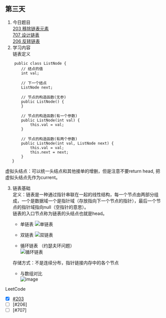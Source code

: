 ## 第三天

1. 今日题目   
 [203 移除链表元素](https://leetcode.com/problems/remove-linked-list-elements/)    
 [707 设计链表](https://leetcode.cn/problems/design-linked-list/)  
 [206 反转链表](https://leetcode.cn/problems/minimum-size-subarray-sum/)
2. 学习内容  
 链表定义
 ```
     public class ListNode {
        // 结点的值
        int val;

        // 下一个结点
        ListNode next;

        // 节点的构造函数(无参)
        public ListNode() {
        }

        // 节点的构造函数(有一个参数)
        public ListNode(int val) {
            this.val = val;
        }

        // 节点的构造函数(有两个参数)
        public ListNode(int val, ListNode next) {
            this.val = val;
            this.next = next;
        }
    }
 ```
 虚拟头结点：可以统一头结点和其他接单的增删，但是注意不要return head, 把虚拟头结点先作为current。  
 
3. 链表基础  
   定义：链表是一种通过指针串联在一起的线性结构，每一个节点由两部分组成，一个是数据域一个是指针域（存放指向下一个节点的指针），最后一个节点的指针域指向null（空指针的意思）。  
   链表的入口节点称为链表的头结点也就是head。
   - 单链表
   ![单链表](https://user-images.githubusercontent.com/95901644/212599861-f771c60a-da94-4e92-9681-cca623663350.png)
   
   - 双链表
   ![双链表](https://user-images.githubusercontent.com/95901644/212600487-b0813885-1d51-4d9e-bbf8-90881db0ee31.png)
   
   - 循环链表 （约瑟夫环问题）     
   ![循环链表](https://user-images.githubusercontent.com/95901644/212600606-5caecd9e-eda5-4780-82e4-0a4d7481b355.png)
   
   存储方式：不是连续分布，指针链接内存中的各个节点  
   * 与数组对比    
   ![image](https://user-images.githubusercontent.com/95901644/212601120-70af5eb9-f5d1-49bb-b264-e2609e2230ba.png)


LeetCode
- [x] [#203](https://leetcode.com/problems/remove-linked-list-elements/submissions/879003670/)  
- [ ] [#206]  
- [ ] [#707]  
